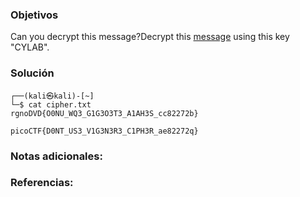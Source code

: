 ### Objetivos 
Can you decrypt this message?Decrypt this [message](https://artifacts.picoctf.net/c/158/cipher.txt) using this key "CYLAB".
### Solución 

```
┌──(kali㉿kali)-[~]
└─$ cat cipher.txt 
rgnoDVD{O0NU_WQ3_G1G3O3T3_A1AH3S_cc82272b}

picoCTF{D0NT_US3_V1G3N3R3_C1PH3R_ae82272q}

```

### Notas adicionales:


### Referencias: